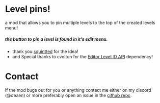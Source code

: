 # Level pins!

a mod that allows you to <cg>pin</c> multiple levels to the top of the created levels menu!
##### the button to pin a level is found in it's edit menu.

- thank you [squintted](https://x.com/squintted) for the idea!
- and Special thanks to cvolton for the [Editor Level ID API](https://github.com/Cvolton/level-id-api-geode) dependency!

# Contact
If the mod bugs out for you or anything contact me either on my discord <cj>(@deaen)</c> or <cr> more preferably </c> open an issue in the [github repo](https://github.com/deaen/level-pins/issues).